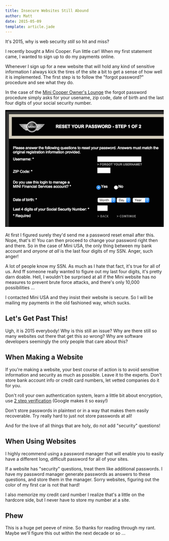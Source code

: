 ```yaml
---
title: Insecure Websites Still Abound
author: Matt
date: 2015-05-09
template: article.jade
---
```


It's 2015, why is web security *still* so hit and miss?

<span class="more"></span>

I recently bought a Mini Cooper. Fun little car! When my first statement came, I wanted to sign up to do my payments online.  

Whenever I sign up for a new website that will hold any kind of sensitive information I always kick the tires of the site a bit to get a sense of how well it is implemented. The first step is to follow the "forgot password?" procedure and see what they do.

In the case of the [Mini Cooper Owner's Lounge](https://ol.miniusa.com/) the forgot password procedure simply asks for your usename, zip code, date of birth and the last four digits of your social security number.

<img class="diagram" alt="mini password reset screenshot" src="miniPasswordReset.png" />

At first I figured surely they'd send me a password reset email after this. Nope, that's it! You can then proceed to change your password right then and there. So in the case of Mini USA, the only thing between my bank account and *anyone at all* is the last four digits of my SSN. Anger, such anger!

A lot of people know my SSN. As much as I hate that fact, it's true for all of us. And ff someone really wanted to figure out my last four digits, it's pretty darn doable. Hell, I wouldn't be surprised at all if the Mini website has no measures to prevent brute force attacks, and there's only 10,000 possibilities ...

I contacted Mini USA and they insist their website is secure. So I will be mailing my payments in the old fashioned way, which sucks.

## Let's Get Past This!

Ugh, it is 2015 everybody! Why is this still an issue? Why are there still so many websites out there that get this *so* wrong? Why are software developers seemingly the only people that care about this?

## When Making a Website

If you're making a website, your best course of action is to avoid sensitive information and security as much as possible. Leave it to the experts. Don't store bank account info or credit card numbers, let vetted companies do it for you.

Don't roll your own authentication system, learn a little bit about encryption, use [2 step verification](http://www.google.com/landing/2step/?utm_campaign=en&utm_source=en-ha-na-us-sk&utm_medium=ha) (Google makes it so easy!)

Don't store passwords in plaintext or in a way that makes them easily recoverable. Try really hard to just not store passwords at all!

And for the love of all things that are holy, do not add "security" questions!

## When Using Websites

I highly recommend using a password manager that will enable you to easily have a different long, difficult password for all of your sites.  

If a website has "security" questions, treat them like additional passwords. I have my password manager generate passwords as answers to these questions, and store them in the manager. Sorry websites, figuring out the color of my first car is not that hard!

I also memorize my credit card number I realize that's a little on the hardcore side, but I never have to store my number at a site.

## Phew

This is a huge pet peeve of mine. So thanks for reading through my rant. Maybe we'll figure this out within the next decade or so ...
